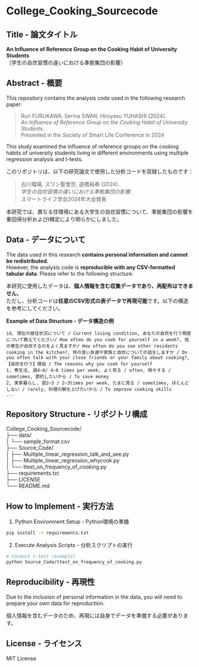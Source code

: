 # College_Cooking_Sourcecode


## Title - 論文タイトル
**An Influence of Reference Group on the Cooking Habit of University Students**  
（学生の自炊習慣の違いにおける準拠集団の影響）


## Abstract - 概要

This repository contains the analysis code used in the following research paper:

> Ruri FURUKAWA, Serina SWAN, Hiroyasu YUHASHI (2024).  
> *An Influence of Reference Group on the Cooking Habit of University Students.*  
> Presented in the Society of Smart Life Conference in 2024

This study examined the influence of reference groups on the cooking habits of university students living in different environments using multiple regression analysis and t-tests.


このリポジトリは、以下の研究論文で使用した分析コードを収録したものです：

> 古川瑠璃, スワン聖里奈, 遊橋裕泰 (2024).  
> *学生の自炊習慣の違いにおける準拠集団の影響.*  
> スマートライフ学会2024年大会発表

本研究では、異なる住環境にある大学生の自炊習慣について、準拠集団の影響を重回帰分析およびt検定により明らかにしました。


## Data - データについて

The data used in this research **contains personal information and cannot be redistributed.**  
However, the analysis code is **reproducible with any CSV-formatted tabular data**. Please refer to the following structure:

本研究に使用したデータは、**個人情報を含む収集データであり、再配布はできません**。  
ただし、分析コードは**任意のCSV形式の表データで再現可能**です。以下の構造を参考にしてください。

**Example of Data Structure - データ構造の例**
```csv
id, 現在の居住状況について / Current living condition, あなたの自炊を行う頻度について教えてください/ How often do you cook for yourself in a week?, 他の寮生が自炊するのをよく見ますか/ How often do you see other residents cooking in the kitchen?, 仲の良い友達や家族と自炊についての話をしますか / Do you often talk with your close friends or your family about cooking?, 【自炊を行う】理由 / The reasons why you cook for yourself
1, 寮生活, 週4~6/ 4~6 times per week, よく見る / often, 時々する / sometimes, 節約したいから / To save money
2, 実家暮らし, 週2~3 / 2~3times per week, たまに見る / sometimes, ほとんどしない / rarely, 料理の腕を上げたいから / To improve cooking skills
...
```

## Repository Structure - リポジトリ構成
College_Cooking_Sourcecode/  
├── data/  
│   └── sample_format.csv  
├── Source_Code/  
│   ├── Multiple_linear_regression_talk_and_see.py  
│   ├── Multiple_linear_regression_whycook.py  
│   └── ttest_on_frequency_of_cooking.py  
├── requirements.txt  
├── LICENSE  
└── README.md

## How to Implement - 実行方法

1. Python Environment Setup - Python環境の準備
```bash
pip install -r requirements.txt
```
2. Execute Analysis Scripts - 分析スクリプトの実行
```bash
# Conduct t-test (example)
python Source_Code/ttest_on_frequency_of_cooking.py
```

## Reproducibility - 再現性

Due to the inclusion of personal information in the data, you will need to prepare your own data for reproduction.

個人情報を含むデータのため、再現には自身でデータを準備する必要があります。

## License - ライセンス
MIT License
